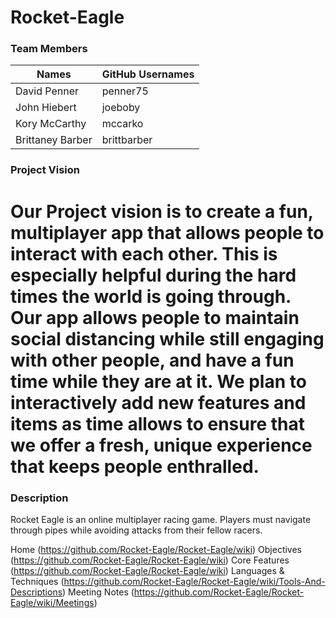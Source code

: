 # Rocket-Eagle

### Team Members 
|     Names       | GitHub Usernames |
| -------------   |  -------------   |
| David Penner    | penner75         |
| John Hiebert    | joeboby          |
| Kory McCarthy   | mccarko          |
| Brittaney Barber| brittbarber      |


### Project Vision  
Our Project vision is to create a fun, multiplayer app that allows people to interact with each other. This is especially helpful during the hard times the world is going through. Our app allows people to maintain social distancing while still engaging with other people, and have a fun time while they are at it. We plan to interactively add new features and items as time allows to ensure that we offer a fresh, unique experience that keeps people enthralled.
=======

### Description
Rocket Eagle is an online multiplayer racing game. Players must navigate through pipes while avoiding attacks from their fellow racers. 


Home (https://github.com/Rocket-Eagle/Rocket-Eagle/wiki)
Objectives (https://github.com/Rocket-Eagle/Rocket-Eagle/wiki)
Core Features (https://github.com/Rocket-Eagle/Rocket-Eagle/wiki)
Languages & Techniques (https://github.com/Rocket-Eagle/Rocket-Eagle/wiki/Tools-And-Descriptions)
Meeting Notes (https://github.com/Rocket-Eagle/Rocket-Eagle/wiki/Meetings)

